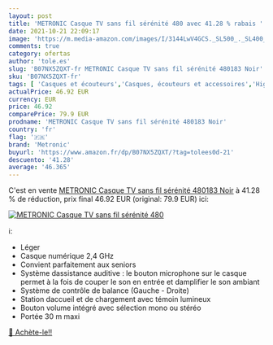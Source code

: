 ```yaml
---
layout: post
title: 'METRONIC Casque TV sans fil sérénité 480 avec 41.28 % rabais '
date: 2021-10-21 22:09:17
image: 'https://m.media-amazon.com/images/I/3144LwV4GCS._SL500_._SL400_.jpg'
comments: true
category: ofertas
author: 'tole.es'
slug: 'B07NX5ZQXT-fr METRONIC Casque TV sans fil sérénité 480183 Noir'
sku: 'B07NX5ZQXT-fr'
tags: [ 'Casques et écouteurs','Casques, écouteurs et accessoires','High-Tech','metronic', ]
actualPrice: 46.92 EUR
currency: EUR
price: 46.92
comparePrice: 79.9 EUR
prodname: 'METRONIC Casque TV sans fil sérénité 480183 Noir'
country: 'fr'
flag: '🇫🇷'
brand: 'Metronic'
buyurl: 'https://www.amazon.fr/dp/B07NX5ZQXT/?tag=tolees0d-21'
descuento: '41.28'
average: '46.365'
---
```


C'est en vente [METRONIC Casque TV sans fil sérénité 480183 Noir](https://www.amazon.fr/dp/B07NX5ZQXT/?tag=tolees0d-21)  à  41.28 % de réduction, prix final  46.92 EUR (original: 79.9 EUR) ici:

[![METRONIC Casque TV sans fil sérénité 480](https://m.media-amazon.com/images/I/3144LwV4GCS._SL500_._SL400_.jpg)](https://www.amazon.fr/dp/B07NX5ZQXT/?tag=tolees0d-21)

ℹ️:

- Léger
- Casque numérique 2,4 GHz
- Convient parfaitement aux seniors
- Système dassistance auditive : le bouton microphone sur le casque permet à la fois de couper le son en entrée et damplifier le son ambiant
- Système de contrôle de balance (Gauche - Droite)
- Station daccueil et de chargement avec témoin lumineux
- Bouton volume intégré avec sélection mono ou stéréo
- Portée 30 m maxi

[🛒 Achète-le!!](https://www.amazon.fr/dp/B07NX5ZQXT/?tag=tolees0d-21)
